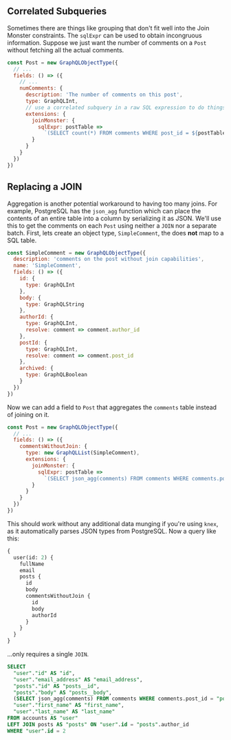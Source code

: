 ## Correlated Subqueries

Sometimes there are things like grouping that don't fit well into the Join Monster constraints.
The `sqlExpr` can be used to obtain incongruous information.
Suppose we just want the number of comments on a `Post` without fetching all the actual comments.

```js
const Post = new GraphQLObjectType({
  // ...
  fields: () => ({
    // ...
    numComments: {
      description: 'The number of comments on this post',
      type: GraphQLInt,
      // use a correlated subquery in a raw SQL expression to do things like aggregation
      extensions: {
        joinMonster: {
          sqlExpr: postTable =>
            `(SELECT count(*) FROM comments WHERE post_id = ${postTable}.id AND archived = FALSE)`
        }
      }
    }
  })
})
```

## Replacing a JOIN

Aggregation is another potential workaround to having too many joins. For example, PostgreSQL has the `json_agg` function which can place the contents of an entire table into a column by serializing it as JSON. We'll use this to get the comments on each `Post` using neither a `JOIN` nor a separate batch. First, lets create an object type, `SimpleComment`, the does **not** map to a SQL table.

```javascript
const SimpleComment = new GraphQLObjectType({
  description: 'comments on the post without join capabilities',
  name: 'SimpleComment',
  fields: () => ({
    id: {
      type: GraphQLInt
    },
    body: {
      type: GraphQLString
    },
    authorId: {
      type: GraphQLInt,
      resolve: comment => comment.author_id
    },
    postId: {
      type: GraphQLInt,
      resolve: comment => comment.post_id
    },
    archived: {
      type: GraphQLBoolean
    }
  })
})
```

Now we can add a field to `Post` that aggregates the `comments` table instead of joining on it.

```javascript
const Post = new GraphQLObjectType({
  // ...
  fields: () => ({
    commentsWithoutJoin: {
      type: new GraphQLList(SimpleComment),
      extensions: {
        joinMonster: {
          sqlExpr: postTable =>
            `(SELECT json_agg(comments) FROM comments WHERE comments.post_id = ${postTable}.id AND comments.archived = FALSE)`
        }
      }
    }
  })
})
```

This should work without any additional data munging if you're using `knex`, as it automatically parses JSON types from PostgreSQL. Now a query like this:

```graphql
{
  user(id: 2) {
    fullName
    email
    posts {
      id
      body
      commentsWithoutJoin {
        id
        body
        authorId
      }
    }
  }
}
```

...only requires a single `JOIN`.

```sql
SELECT
  "user"."id" AS "id",
  "user"."email_address" AS "email_address",
  "posts"."id" AS "posts__id",
  "posts"."body" AS "posts__body",
  (SELECT json_agg(comments) FROM comments WHERE comments.post_id = "posts".id AND comments.archived = FALSE) AS "posts__commentsWithoutJoin",
  "user"."first_name" AS "first_name",
  "user"."last_name" AS "last_name"
FROM accounts AS "user"
LEFT JOIN posts AS "posts" ON "user".id = "posts".author_id
WHERE "user".id = 2
```
